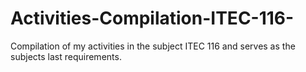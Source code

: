 # Activities-Compilation-ITEC-116-
Compilation of my activities in the subject ITEC 116 and serves as the subjects last requirements. 
